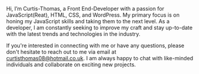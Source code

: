 Hi, I’m Curtis-Thomas, a Front End-Developer with a passion for JavaScript(Reat), HTML, CSS, and WordPress. My primary focus is on honing my JavaScript skills and taking them to the next level. As a developer, I am constantly seeking to improve my craft and stay up-to-date with the latest trends and technologies in the industry.

If you're interested in connecting with me or have any questions, please don't hesitate to reach out to me via email at curtisthomas08@hotmail.co.uk. I am always happy to chat with like-minded individuals and collaborate on exciting new projects.

<!---
Curtis-Thomas/Curtis-Thomas is a ✨ special ✨ repository because its `README.md` (this file) appears on your GitHub profile.
You can click the Preview link to take a look at your changes.
--->
